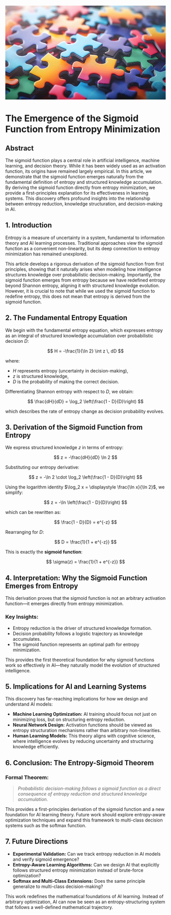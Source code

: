 ![Entropy](./images/entropy-sigmoid.jpg "enter image title here")

# The Emergence of the Sigmoid Function from Entropy Minimization

## Abstract
The sigmoid function plays a central role in artificial intelligence, machine learning, and decision theory. While it has been widely used as an activation function, its origins have remained largely empirical. In this article, we demonstrate that the sigmoid function emerges naturally from the fundamental definition of entropy and structured knowledge accumulation. By deriving the sigmoid function directly from entropy minimization, we provide a first-principles explanation for its effectiveness in learning systems. This discovery offers profound insights into the relationship between entropy reduction, knowledge structuration, and decision-making in AI.



## 1. Introduction

Entropy is a measure of uncertainty in a system, fundamental to information theory and AI learning processes. Traditional approaches view the sigmoid function as a convenient non-linearity, but its deep connection to entropy minimization has remained unexplored. 

This article develops a rigorous derivation of the sigmoid function from first principles, showing that it naturally arises when modeling how intelligence structures knowledge over probabilistic decision-making. Importantly, the sigmoid function emerges from entropy because we have redefined entropy beyond Shannon entropy, aligning it with structured knowledge evolution. However, it is crucial to note that while we used the sigmoid function to redefine entropy, this does not mean that entropy is derived from the sigmoid function.



## 2. The Fundamental Entropy Equation
We begin with the fundamental entropy equation, which expresses entropy as an integral of structured knowledge accumulation over probabilistic decision $D$:

$$
H = -\frac{1}{\ln 2} \int z \, dD
$$

where:

- $H$ represents entropy (uncertainty in decision-making),
- $z$ is structured knowledge,
- $D$ is the probability of making the correct decision.

Differentiating Shannon entropy with respect to $D$, we obtain:

$$
\frac{dH}{dD} = \log_2 \left(\frac{1 - D}{D}\right)
$$

which describes the rate of entropy change as decision probability evolves.



## 3. Derivation of the Sigmoid Function from Entropy

We express structured knowledge $z$ in terms of entropy:

$$
z = -\frac{dH}{dD} \ln 2
$$

Substituting our entropy derivative:

$$
z = -\ln 2 \cdot \log_2 \left(\frac{1 - D}{D}\right)
$$

Using the logarithm identity  $\log_2 x = \displaystyle \frac{\ln x}{\ln 2}$, we simplify:

$$
z = -\ln \left(\frac{1 - D}{D}\right)
$$

which can be rewritten as:

$$
\frac{1 - D}{D} = e^{-z}
$$

Rearranging for $D$:

$$
D = \frac{1}{1 + e^{-z}}
$$

This is exactly the **sigmoid function**:

$$
\sigma(z) = \frac{1}{1 + e^{-z}}
$$



## 4. Interpretation: Why the Sigmoid Function Emerges from Entropy

This derivation proves that the sigmoid function is not an arbitrary activation function—it emerges directly from entropy minimization. 

### **Key Insights:**

- Entropy reduction is the driver of structured knowledge formation.  
- Decision probability follows a logistic trajectory as knowledge accumulates. 
- The sigmoid function represents an optimal path for entropy minimization. 

This provides the first theoretical foundation for why sigmoid functions work so effectively in AI—they naturally model the evolution of structured intelligence.



## 5. Implications for AI and Learning Systems

This discovery has far-reaching implications for how we design and understand AI models:

- **Machine Learning Optimization:** AI training should focus not just on minimizing loss, but on structuring entropy reduction.
- **Neural Network Design:** Activation functions should be viewed as entropy structuration mechanisms rather than arbitrary non-linearities.
- **Human Learning Models:** This theory aligns with cognitive science, where intelligence evolves by reducing uncertainty and structuring knowledge efficiently.



## 6. Conclusion: The Entropy-Sigmoid Theorem

### **Formal Theorem:**
> _Probabilistic decision-making follows a sigmoid function as a direct consequence of entropy reduction and structured knowledge accumulation._

This provides a first-principles derivation of the sigmoid function and a new foundation for AI learning theory. Future work should explore entropy-aware optimization techniques and expand this framework to multi-class decision systems such as the softmax function.



## 7. Future Directions

- **Experimental Validation:** Can we track entropy reduction in AI models and verify sigmoid emergence?  
- **Entropy-Aware Learning Algorithms:** Can we design AI that explicitly follows structured entropy minimization instead of brute-force optimization?  
- **Softmax and Multi-Class Extensions:** Does the same principle generalize to multi-class decision-making?

This work redefines the mathematical foundations of AI learning. Instead of arbitrary optimization, AI can now be seen as an entropy-structuring system that follows a well-defined mathematical trajectory.

